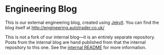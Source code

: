# Engineering Blog

This is our external engineering blog, created using [Jekyll](https://jekyllrb.com/). You can find the blog itself at http://engineering.autotrader.co.uk/

This is not a fork of our internal blog—it is an entirely separate repository. Posts from the internal blog are hand published from that the internal repository to this one. See the [internal README](https://github.atcloud.io/AutoTrader/autotrader.github.atcloud.io) for more information.